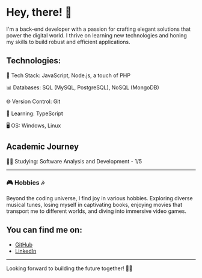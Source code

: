 # Hey, there! 🤭

<p> I'm a back-end developer with a passion for crafting elegant solutions that power the digital world. I thrive on learning new technologies and honing my skills to build robust and efficient applications.
</p>

## Technologies: 
🔧 Tech Stack: JavaScript, Node.js, a touch of PHP

📊 Databases: SQL (MySQL, PostgreSQL), NoSQL (MongoDB)

🌐 Version Control: Git

🚀 Learning: TypeScript

🖥️ OS: Windows, Linux

## Academic Journey
👩‍🎓 Studying: Software Analysis and Development - 1/5

<hr/>

### 🎮 Hobbies 🎶
Beyond the coding universe, I find joy in various hobbies. Exploring diverse musical tunes, losing myself in captivating books, enjoying movies that transport me to different worlds, and diving into immersive video games.


## You can find me on:
* [GitHub](https://github.com/ericamonteirodeveloper) 
* [LinkedIn](https://www.linkedin.com/in/ericamonteirodeveloper)

<hr/>

Looking forward to building the future together! 🚀🌟






